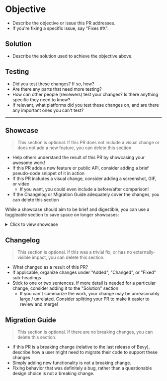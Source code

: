 # Objective

- Describe the objective or issue this PR addresses.
- If you're fixing a specific issue, say "Fixes #X".

## Solution

- Describe the solution used to achieve the objective above.

## Testing

- Did you test these changes? If so, how?
- Are there any parts that need more testing?
- How can other people (reviewers) test your changes? Is there anything specific they need to know?
- If relevant, what platforms did you test these changes on, and are there any important ones you can't test?

---

## Showcase

> This section is optional. If this PR does not include a visual change or does not add a new feature, you can delete this section.

- Help others understand the result of this PR by showcasing your awesome work!
- If this PR adds a new feature or public API, consider adding a brief pseudo-code snippet of it in action
- If this PR includes a visual change, consider adding a screenshot, GIF, or video
  - If you want, you could even include a before/after comparison!
- If the Changelog or Migration Guide adequately cover the changes, you can delete this section

While a showcase should aim to be brief and digestible, you can use a toggleable section to save space on longer showcases:

<details>
  <summary>Click to view showcase</summary>


```rust
println!("My super cool code.");
```

</details>

## Changelog

> This section is optional. If this was a trivial fix, or has no externally-visible impact, you can delete this section.

- What changed as a result of this PR?
- If applicable, organize changes under "Added", "Changed", or "Fixed" sub-headings
- Stick to one or two sentences. If more detail is needed for a particular change, consider adding it to the "Solution" section
  - If you can't summarize the work, your change may be unreasonably large / unrelated. Consider splitting your PR to make it easier to review and merge!

## Migration Guide

> This section is optional. If there are no breaking changes, you can delete this section.

- If this PR is a breaking change (relative to the last release of Bevy), describe how a user might need to migrate their code to support these changes
- Simply adding new functionality is not a breaking change.
- Fixing behavior that was definitely a bug, rather than a questionable design choice is not a breaking change.
